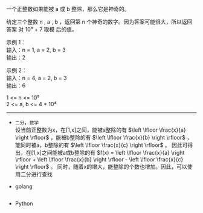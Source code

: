 一个正整数如果能被 a 或 b 整除，那么它是神奇的。 

给定三个整数 n , a , b ，返回第 n 个神奇的数字。因为答案可能很大，所以返回答案 对 10⁹ + 7 取模 后的值。 

 
示例 1：  
 输入：n = 1, a = 2, b = 3    
 输出：2
  
  
示例 2：  
 输入：n = 4, a = 2, b = 3   
 输出：6
  
  
1 <= n <= 10⁹   
2 <= a, b <= 4 * 10⁴ 
      
        
****
+ `二分`，`数学`   
设当前正整数为x，在[1,x]之间，能被a整除的有 $\left \lfloor \frac{x}{a}  \right \rfloor$ ，能被b整除的有 $\left \lfloor \frac{x}{b}  \right \rfloor$ ，
能同时被a，b整除的有 $\left \lfloor \frac{x}{c}  \right \rfloor$ 。
因此可得出，在[1,x]之间能被a或b整除的有 
$f(x) = \left \lfloor \frac{x}{a}  \right \rfloor  +  \left \lfloor \frac{x}{b}  \right \rfloor - \left \lfloor \frac{x}{c}  \right \rfloor$ 。
同时，随着x的增大，能整除的个数也增加。因此，可以使用二分进行查找
+ golang
  ```golang

  ```

+ Python
  ```python3

  ```
